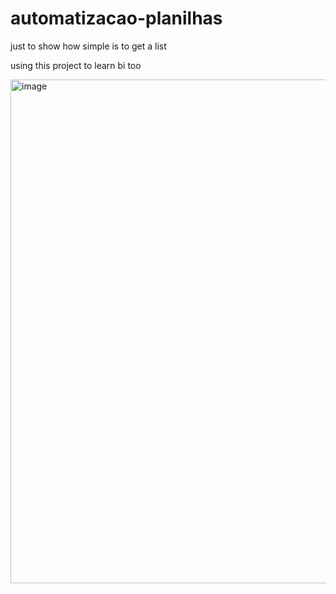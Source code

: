 # automatizacao-planilhas
just to show how simple is to get a list

using this project to learn bi too

<img width="1428" height="806" alt="image" src="https://github.com/user-attachments/assets/73e98dad-6748-4c07-9477-27fcb891c9b3" />

